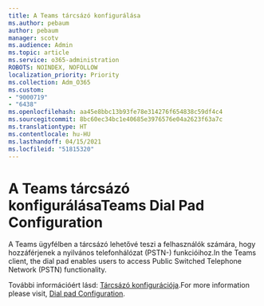 ```yaml
---
title: A Teams tárcsázó konfigurálása
ms.author: pebaum
author: pebaum
manager: scotv
ms.audience: Admin
ms.topic: article
ms.service: o365-administration
ROBOTS: NOINDEX, NOFOLLOW
localization_priority: Priority
ms.collection: Adm_O365
ms.custom:
- "9000719"
- "6438"
ms.openlocfilehash: aa45e8bbc13b93fe78e314276f654838c59df4c4
ms.sourcegitcommit: 8bc60ec34bc1e40685e3976576e04a2623f63a7c
ms.translationtype: HT
ms.contentlocale: hu-HU
ms.lasthandoff: 04/15/2021
ms.locfileid: "51815320"
---
```

# <a name="teams-dial-pad-configuration"></a><span data-ttu-id="4b63a-102">A Teams tárcsázó konfigurálása</span><span class="sxs-lookup"><span data-stu-id="4b63a-102">Teams Dial Pad Configuration</span></span>

<span data-ttu-id="4b63a-103">A Teams ügyfélben a tárcsázó lehetővé teszi a felhasználók számára, hogy hozzáférjenek a nyilvános telefonhálózat (PSTN-) funkcióihoz.</span><span class="sxs-lookup"><span data-stu-id="4b63a-103">In the Teams client, the dial pad enables users to access Public Switched Telephone Network (PSTN) functionality.</span></span>  

<span data-ttu-id="4b63a-104">További információért lásd: [Tárcsázó konfigurációja](https://docs.microsoft.com/microsoftteams/dial-pad-configuration).</span><span class="sxs-lookup"><span data-stu-id="4b63a-104">For more information please visit, [Dial pad Configuration](https://docs.microsoft.com/microsoftteams/dial-pad-configuration).</span></span>
